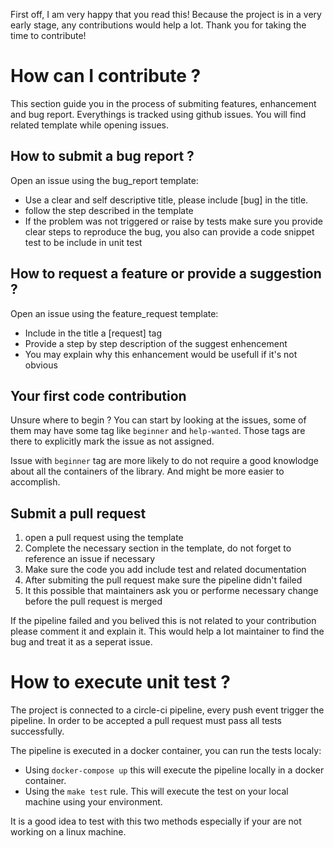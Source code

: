 
First off, I am very happy that you read this! Because the project is in a very
early stage, any contributions would help a lot. Thank you for taking the time to contribute!

# How can I contribute ?

This section guide you in the process of submiting features, enhancement and bug report.
Everythings is tracked using github issues. You will find related template while opening
issues.

## How to submit a bug report ?

Open an issue using the bug_report template:
 - Use a clear and self descriptive title, please include [bug] in the title.
 - follow the step described in the template
 - If the problem was not triggered or raise by tests make sure you provide clear steps
to reproduce the bug, you also can provide a code snippet test to be include in unit test

## How to request a feature or provide a suggestion ?

Open an issue using the feature_request template:
 - Include in the title a [request] tag
 - Provide a step by step description of the suggest enhencement
 - You may explain why this enhancement would be usefull if it's not obvious

## Your first code contribution

Unsure where to begin ? You can start by looking at the issues, some of them may have
some tag like `beginner` and `help-wanted`. Those tags are there to explicitly
mark the issue as not assigned.

Issue with `beginner` tag are more likely to do not require a good knowlodge about
all the containers of the library. And might be more easier to accomplish.

## Submit a pull request

1. open a pull request using the template
2. Complete the necessary section in the template, do not forget to reference an issue if necessary
3. Make sure the code you add include test and related documentation
4. After submiting the pull request make sure the pipeline didn't failed
5. It this possible that maintainers ask you or performe necessary change before the pull request is merged

If the pipeline failed and you belived this is not related to your contribution please comment it and explain it.
This would help a lot maintainer to find the bug and treat it as a seperat issue.

# How to execute unit test ?

The project is connected to a circle-ci pipeline, every push event trigger the pipeline.
In order to be accepted a pull request must pass all tests successfully. 

The pipeline is executed in a docker container, you can run the tests localy:
 - Using `docker-compose up` this will execute the pipeline locally in a docker container.
 - Using the `make test` rule. This will execute the test on your local machine using your environment.

It is a good idea to test with this two methods especially if your are not working on a linux machine.

